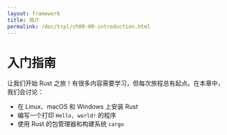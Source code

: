 ```yaml
---
layout: framework
title: 简介
permalink: /doc/trpl/ch00-00-introduction.html
---
```

# 入门指南

<!-- https://github.com/rust-lang/book/blob/main/src/ch01-00-getting-started.md -->
<!-- commit 3a30e4c1fbe641afc066b3af9eb01dcdf5ed8b24 -->

让我们开始 Rust 之旅！有很多内容需要学习，但每次旅程总有起点。在本章中，我们会讨论：

* 在 Linux、macOS 和 Windows 上安装 Rust
* 编写一个打印 `Hello, world!` 的程序
* 使用 Rust 的包管理器和构建系统 `cargo`
